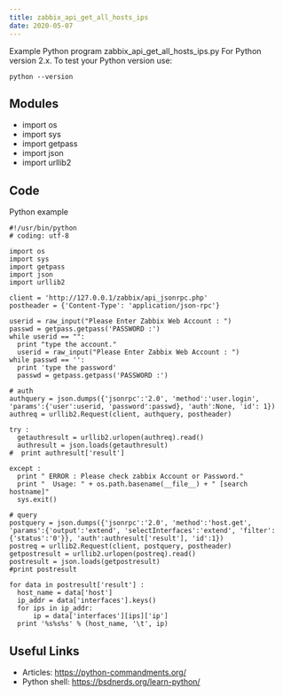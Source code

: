 ```yaml
---
title: zabbix_api_get_all_hosts_ips
date: 2020-05-07
---
```

Example Python program zabbix_api_get_all_hosts_ips.py
For Python version 2.x.
To test your Python version use:

    python --version

## Modules

* import os
* import sys
* import getpass
* import json
* import urllib2

## Code

Python example

    #!/usr/bin/python
    # coding: utf-8
    
    import os
    import sys
    import getpass
    import json
    import urllib2
    
    client = 'http://127.0.0.1/zabbix/api_jsonrpc.php'
    postheader = {'Content-Type': 'application/json-rpc'}
    
    userid = raw_input("Please Enter Zabbix Web Account : ")
    passwd = getpass.getpass('PASSWORD :')
    while userid == "":
      print "type the account."
      userid = raw_input("Please Enter Zabbix Web Account : ")
    while passwd == '':
      print 'type the password'
      passwd = getpass.getpass('PASSWORD :')
    
    # auth
    authquery = json.dumps({'jsonrpc':'2.0', 'method':'user.login', 'params':{'user':userid, 'password':passwd}, 'auth':None, 'id': 1})
    authreq = urllib2.Request(client, authquery, postheader)
    
    try :
      getauthresult = urllib2.urlopen(authreq).read()
      authresult = json.loads(getauthresult)
    #  print authresult['result']
    
    except :
      print " ERROR : Please check zabbix Account or Password."
      print "  Usage: " + os.path.basename(__file__) + " [search hostname]"
      sys.exit()
    
    # query
    postquery = json.dumps({'jsonrpc':'2.0', 'method':'host.get', 'params':{'output':'extend', 'selectInterfaces':'extend', 'filter':{'status':'0'}}, 'auth':authresult['result'], 'id':1})
    postreq = urllib2.Request(client, postquery, postheader)
    getpostresult = urllib2.urlopen(postreq).read()
    postresult = json.loads(getpostresult)
    #print postresult
    
    for data in postresult['result'] :
      host_name = data['host']
      ip_addr = data['interfaces'].keys()
      for ips in ip_addr:
          ip = data['interfaces'][ips]['ip']
      print '%s%s%s' % (host_name, '\t', ip)
    

## Useful Links

- Articles: https://python-commandments.org/
- Python shell: https://bsdnerds.org/learn-python/
